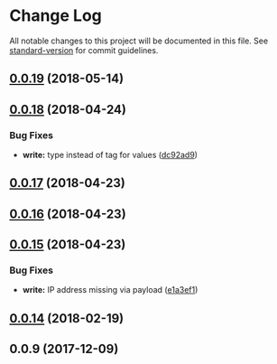# Change Log

All notable changes to this project will be documented in this file. See [standard-version](https://github.com/conventional-changelog/standard-version) for commit guidelines.

<a name="0.0.19"></a>
## [0.0.19](https://github.com/biancode/node-red-contrib-bacnet/compare/v0.0.18...v0.0.19) (2018-05-14)



<a name="0.0.18"></a>
## [0.0.18](https://github.com/biancode/node-red-contrib-bacnet/compare/v0.0.17...v0.0.18) (2018-04-24)


### Bug Fixes

* **write:** type instead of tag for values ([dc92ad9](https://github.com/biancode/node-red-contrib-bacnet/commit/dc92ad9))



<a name="0.0.17"></a>
## [0.0.17](https://github.com/biancode/node-red-contrib-bacnet/compare/v0.0.15...v0.0.17) (2018-04-23)



<a name="0.0.16"></a>
## [0.0.16](https://github.com/biancode/node-red-contrib-bacnet/compare/v0.0.15...v0.0.16) (2018-04-23)



<a name="0.0.15"></a>
## [0.0.15](https://github.com/biancode/node-red-contrib-bacnet/compare/v0.0.14...v0.0.15) (2018-04-23)


### Bug Fixes

* **write:** IP address missing via payload ([e1a3ef1](https://github.com/biancode/node-red-contrib-bacnet/commit/e1a3ef1))



<a name="0.0.14"></a>
## [0.0.14](https://github.com/biancode/node-red-contrib-bacnet/compare/v0.0.9...v0.0.14) (2018-02-19)



<a name="0.0.9"></a>
## 0.0.9 (2017-12-09)
